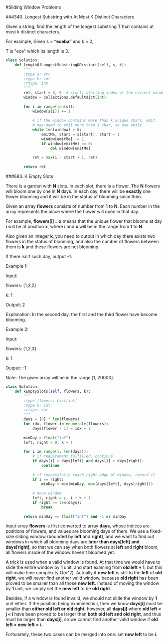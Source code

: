 #Sliding Window Problems

###340. Longest Substring with At Most K Distinct Characters

Given a string, find the length of the longest substring T that contains at most k distinct characters.

For example, Given s = **“eceba”** and k = 2,

T is "ece" which its length is 3.

```python
class Solution:
    def lengthOfLongestSubstringKDistinct(self, s, k):
        """
        :type s: str
        :type k: int
        :rtype: int
        """
        ret, start = 0, 0  # start: starting index of the current window
        window = collections.defaultdict(int)
        
        for i in range(len(s)):
            window[s[i]] += 1
            
            # if the window contains more than k unique chars, emit 
            # may need to emit more than 1 char, so use while
            while len(window) > k:
                emitMe, start = s[start], start + 1
                window[emitMe] -= 1
                if window[emitMe] == 0:
                    del window[emitMe]
                
            ret = max(i - start + 1, ret)
        
        return ret
```

###683. K Empty Slots

There is a garden with **N** slots. In each slot, there is a flower. The **N** flowers will bloom one by one in **N** days. In each day, there will be **exactly** one flower blooming and it will be in the status of blooming since then.

Given an array **flowers** consists of number from **1** to **N**. Each number in the array represents the place where the flower will open in that day.

For example, **flowers[i] = x** means that the unique flower that blooms at day **i** will be at position **x**, where **i** and **x** will be in the range from **1** to **N**.

Also given an integer **k**, you need to output in which day there exists two flowers in the status of blooming, and also the number of flowers between them is **k** and these flowers are not blooming.

If there isn't such day, output -1.

Example 1:
>
Input: 
>
flowers: [1,3,2]
>
k: 1
>
Output: 2
>
Explanation: In the second day, the first and the third flower have become blooming.

Example 2:
>
Input: 
>
flowers: [1,2,3]
>
k: 1
>
Output: -1

Note:
The given array will be in the range [1, 20000].

```python
class Solution:
    def kEmptySlots(self, flowers, k):
        """
        :type flowers: List[int]
        :type k: int
        :rtype: int
        """
        days = [0] * len(flowers)
        for idx, flower in enumerate(flowers):
            days[flower - 1] = idx + 1
        
        minDay = float("inf")
        left, right = 0, k + 1
        
        for i in range(1, len(days)):
            # if requirement fulfilled, continue
            if days[i] > days[left] and days[i] > days[right]:
                continue
            
            # if successfully reach right edge of window, record it
            if i == right:
                minDay = min(minDay, max(days[left], days[right]))
            
            # move window
            left, right = i, i + k + 1
            if right >= len(days):
                break
        
        return minDay == float("inf") and -1 or minDay
```

Input array **flowers** is first converted to array **days**, whose indices are positions of flowers, and values are blooming days of them. We use a fixed-size sliding window (bounded by **left** and **right**), and we want to find out windows in which all blooming days are **later than days[left] and days[right]**, so that we can say when both flowers at **left** and **right** bloom, all flowers inside of the window haven't bloomed yet.

A trick is used when a valid window is found. At that time we would have to slide the entire window by **1** unit, and start examing from **old left + 1**, but this will make time complexity O(n^2). Actually if **new left** is still to the **left** of **old right**, we will never find another valid window, because **old right** has been proved to be smaller than all those **new left**. Instead of moving the window by **1** unit, we simply set the **new left** to be **old right**.

Besides, if a window is found invalid, we should not slide the window by **1** unit either. If the position being examined is **i**, then we know **days[i]** must be smaller than **either old left or old right**, however, all **days[j]** where **old left < j < i** have been proved to be larger than **both old left and old right**, and thus must be larger than **days[i]**, so we cannot find another valid window if **old left < new left < i**.

Fortunately, these two cases can be merged into one: set **new left** to be **i**.